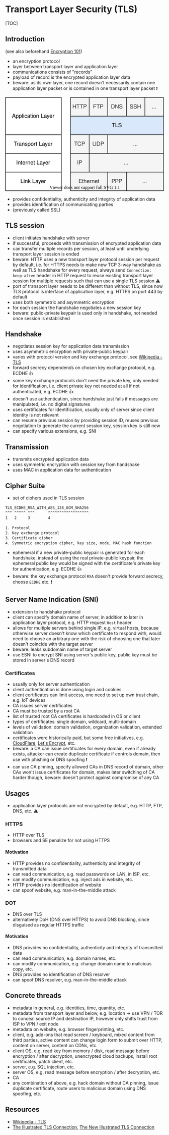 # Transport Layer Security (TLS)

[TOC]



## Introduction

(see also beforehand [Encryption 101](../Other/Encryption%20101.md))

- an encryption protocol
- layer between transport layer and application layer
- communications consists of "records"
- payload of record is the encrypted application layer data
- beware: as its own layer, one record doesn't necessarily contain one application layer packet or is contained in one transport layer packet ❗️

![TLS under the application layer](tlslayer.svg)

- provides confidentiality, authenticity and integrity of application data
- provides identification of communicating parties
- (previously called SSL)



## TLS session

- client initiates handshake with server
- if successful, proceeds with transmission of encrypted application data
- can transfer multiple records per session, at least until underlying transport layer session is ended
- beware: HTTP uses a new transport layer protocol session per request by default, i.e. for HTTPS needs to make new TCP 3-way handshake as well as TLS handshake for every request, always send `Connection: keep-alive` header in HTTP request to reuse existing transport layer session for multiple requests such that can use a single TLS session ⚠️
- port of transport layer needs to be different than without TLS, since now TLS protocol is interface of application layer, e.g. HTTPS on port 443 by default
- uses both symmetric and asymmetric encryption
- for each session the handshake negotiates a new session key
- beware: public-private keypair is used only in handshake, not needed once session is established



## Handshake

- negotiates session key for application data transmission
- uses asymmetric encryption with private-public keypair
- varies with protocol version and key exchange protocol, see [Wikipedia - TLS](https://en.wikipedia.org/wiki/Transport_Layer_Security#Protocol_details)
- forward secrecy dependends on chosen key exchange protocol, e.g. ECDHE 👍
- some key exchange protocols don't need the private key, only needed for identification, i.e. client private key not needed at all if not authenticated, e.g. ECDHE 👍
- doesn't use authentication, since handshake just fails if messages are manipulated, i.e. no digital signatures
- uses certificates for identification, usually only of server since client identity is not relevant
- can resume previous session by providing session ID, reuses previous negotiation to generate the current session key, session key is still new
- can specify various extensions, e.g. SNI



## Transmission

- transmits encrypted application data
- uses symmetric encryption with session key from handshake
- uses MAC in application data for authentication



## Cipher Suite

- set of ciphers used in TLS session

```plaintext
TLS_ECDHE_RSA_WITH_AES_128_GCM_SHA256
^^^ ^^^^^ ^^^      ^^^^^^^^^^^^^^^^^^
1   2     3        4

1. Protocol
2. Key exchange protocol
3. Certificate cipher
4. Symmetric encryption cipher, key size, mode, MAC hash function
```

- ephemeral if a new private-public keypair is generated for each handshake, instead of using the real private-public keypair, the ephemeral public key would be signed with the certificate's private key for authentication, e.g. ECDHE 👍
- beware: the key exchange protocol `RSA` doesn't provide forward secrecy, choose `ECDHE` etc. ❗️



## Server Name Indication (SNI)

- extension to handshake protocol
- client can specify domain name of server, in addition to later in application layer protocol, e.g. HTTP request `Host` header
- allows for multiple servers behind single IP, e.g. virtual hosts, because otherwise server doesn't know which certificate to respond with, would need to choose an arbitrary one with the risk of choosing one that later doesn't coincide with the target server
- beware: leaks subdomain name of target server
- use ESNI to encrypt SNI using server's public key, public key must be stored in server's DNS record



### Certificates

- usually only for server authentication
- client authentication is done using login and cookies
- client certificates can limit access, one need to set up own trust chain, e.g. IoT devices
- CA issues server certificates
- CA must be trusted by a root CA
- list of trusted root CA certificates is hardcoded in OS or client
- types of certificates: single domain, wildcard, multi-domain
- levels of validation: domain validation, organization validation, extended validation
- certificates were historically paid, but some free initiatives, e.g. [CloudFlare](https://cloudflare.com/), [Let's Encrypt](https://letsencrypt.org/), etc.
- beware: a CA can issue certificates for every domain, even if already exists, attacker can create duplicate certificate if controls domain, then use with phishing or DNS spoofing ❗️
- can use CA pinning, specify allowed CAs in DNS record of domain, other CAs won't issue certificates for domain, makes later switching of CA harder though, beware: doesn't protect against compromise of any CA



## Usages

- application layer protocols are not encrypted by default, e.g. HTTP, FTP, DNS, etc. ⚠️

### HTTPS

- HTTP over TLS
- browsers and SE penalize for not using HTTPS

#### Motivation

- HTTP provides no confidentiality, authenticity and integrity of transmitted data
- can read communication, e.g. read passwords on LAN, in ISP, etc.
- can modify communication, e.g. inject ads in website, etc.
- HTTP provides no identification of website
- can spoof website, e.g. man-in-the-middle attack

### DOT

- DNS over TLS
- alternatively DoH (DNS over HTTPS) to avoid DNS blocking, since disguised as regular HTTPS traffic

#### Motivation

- DNS provides no confidentiality, authenticity and integrity of transmitted data
- can read communication, e.g. domain names, etc.
- can modify communication, e.g. change domain name to malicious copy, etc.
- DNS provides no identification of DNS resolver
- can spoof DNS resolver, e.g. man-in-the-middle attack



## Concrete threads

- metadata in general, e.g. identities, time, quantity, etc.
- metadata from transport layer and below, e.g. location
  → use VPN / TOR to conceal source IP and destination IP, however only shifts trust from ISP to VPN / exit node
- metadata on website, e.g. browser fingerprinting, etc.
- client, e.g. add-ons that read screen / keyboard, mixed content from third parties, active content can change login form to submit over HTTP, content on server, content on CDNs, etc.
- client OS, e.g. read key from memory / disk, read message before encryption / after decryption, unencrypted cloud backups, install root certificates, patch client, etc.
- server, e.g. SQL injection, etc.
- server OS, e.g. read message before encryption / after decryption, etc.
- CA
- any combination of above, e.g. hack domain without CA pinning, issue duplicate certificate, route users to malicious domain using DNS spoofing, etc.



## Resources

- [Wikipedia - TLS](https://en.wikipedia.org/wiki/Transport_Layer_Security)
- [The Illustrated TLS Connection](https://tls.ulfheim.net/), [The New Illustrated TLS Connection](https://tls13.ulfheim.net/)